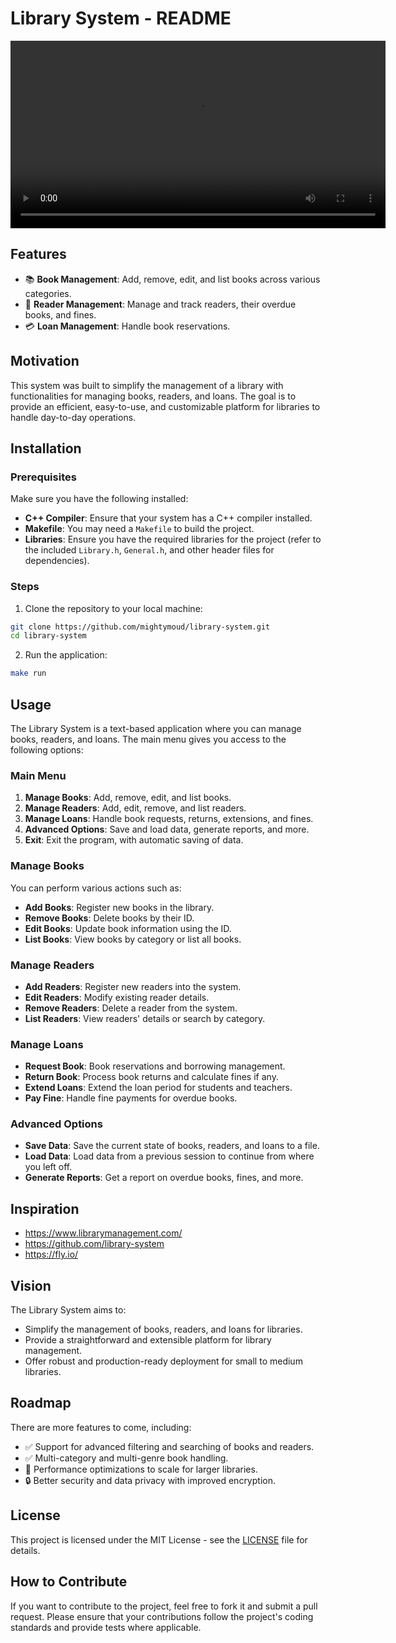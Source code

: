 # Library System - README

<div align="center">

   <video width="600" controls>
    <source src="demo/video/demoLib.mp4" type="video/mp4">

  </video>

</div>

## Features

- 📚 **Book Management**: Add, remove, edit, and list books across various categories.
- 👥 **Reader Management**: Manage and track readers, their overdue books, and fines.
- 💳 **Loan Management**: Handle book reservations.

## Motivation

This system was built to simplify the management of a library with functionalities for managing books, readers, and loans. The goal is to provide an efficient, easy-to-use, and customizable platform for libraries to handle day-to-day operations.

## Installation

### Prerequisites

Make sure you have the following installed:

- **C++ Compiler**: Ensure that your system has a C++ compiler installed.
- **Makefile**: You may need a `Makefile` to build the project.
- **Libraries**: Ensure you have the required libraries for the project (refer to the included `Library.h`, `General.h`, and other header files for dependencies).

### Steps

1. Clone the repository to your local machine:

```bash
git clone https://github.com/mightymoud/library-system.git
cd library-system
```

2. Run the application:

```bash
make run
```


## Usage

The Library System is a text-based application where you can manage books, readers, and loans. The main menu gives you access to the following options:

### Main Menu

1. **Manage Books**: Add, remove, edit, and list books.
2. **Manage Readers**: Add, edit, remove, and list readers.
3. **Manage Loans**: Handle book requests, returns, extensions, and fines.
4. **Advanced Options**: Save and load data, generate reports, and more.
5. **Exit**: Exit the program, with automatic saving of data.

### Manage Books

You can perform various actions such as:

- **Add Books**: Register new books in the library.
- **Remove Books**: Delete books by their ID.
- **Edit Books**: Update book information using the ID.
- **List Books**: View books by category or list all books.

### Manage Readers

- **Add Readers**: Register new readers into the system.
- **Edit Readers**: Modify existing reader details.
- **Remove Readers**: Delete a reader from the system.
- **List Readers**: View readers' details or search by category.

### Manage Loans

- **Request Book**: Book reservations and borrowing management.
- **Return Book**: Process book returns and calculate fines if any.
- **Extend Loans**: Extend the loan period for students and teachers.
- **Pay Fine**: Handle fine payments for overdue books.

### Advanced Options

- **Save Data**: Save the current state of books, readers, and loans to a file.
- **Load Data**: Load data from a previous session to continue from where you left off.
- **Generate Reports**: Get a report on overdue books, fines, and more.

## Inspiration

- https://www.librarymanagement.com/
- https://github.com/library-system
- https://fly.io/

## Vision

The Library System aims to:

- Simplify the management of books, readers, and loans for libraries.
- Provide a straightforward and extensible platform for library management.
- Offer robust and production-ready deployment for small to medium libraries.

## Roadmap

There are more features to come, including:

- ✅ Support for advanced filtering and searching of books and readers.
- ✅ Multi-category and multi-genre book handling.
- 🔧 Performance optimizations to scale for larger libraries.
- 🔒 Better security and data privacy with improved encryption.

## License

This project is licensed under the MIT License - see the [LICENSE](LICENSE) file for details.

## How to Contribute

If you want to contribute to the project, feel free to fork it and submit a pull request. Please ensure that your contributions follow the project's coding standards and provide tests where applicable.
